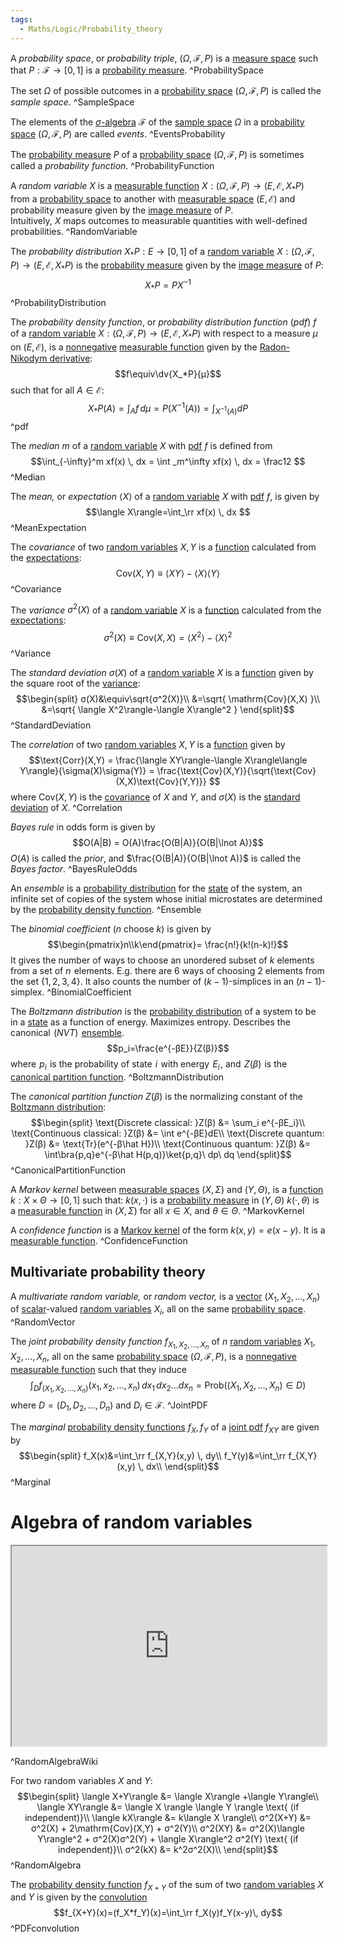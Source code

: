 ```yaml
---
tags:
  - Maths/Logic/Probability_theory
---
```

A *probability space*, or *probability triple*, $(Ω, \mathcal F, P)$ is a [measure space](Measure.md#^MeasureSpace) such that $P:\mathcal F\to[0,1]$ is a [probability measure](Measure.md#^ProbabilityMeasure). ^ProbabilitySpace

The set $Ω$ of possible outcomes in a [probability space](#^ProbabilitySpace) $(Ω, \mathcal F, P)$ is called the *sample space*. ^SampleSpace

The elements of the [$σ$-algebra](σ-algebra.md#$σ$-algebra) $\mathcal F$ of the [sample space](#^SampleSpace) $Ω$ in a [probability space](#^ProbabilitySpace) $(Ω, \mathcal F, P)$ are called *events*. ^EventsProbability

The [probability measure](Measure.md#^ProbabilityMeasure) $P$ of a [probability space](#^ProbabilitySpace) $(Ω, \mathcal F, P)$ is sometimes called a *probability function*. ^ProbabilityFunction

A *random variable* $X$ is a [measurable function](Function.md#^MeasurableFunction) $X:(Ω,\mathcal F,P)\to(E,\mathcal{E},X_*P)$ from a [probability space](#^ProbabilitySpace) to another with [measurable space](Measure.md#^MeasurableSpace) $(E,\mathcal E)$ and probability measure given by the [image measure](Measure.md#^ImageMeasure) of $P.$  
Intuitively, $X$ maps outcomes to measurable quantities with well-defined probabilities. ^RandomVariable

The *probability distribution* $X_*P:E\to[0,1]$ of a [random variable](#^RandomVariable) $X:(Ω,\mathcal F,P)\to(E,\mathcal{E},X_*P)$ is the [probability measure](Measure.md#^ProbabilityMeasure) given by the [image measure](Measure.md#^ImageMeasure) of $P:$ $$X_*P=PX^{-1}$$ ^ProbabilityDistribution

The *probability density function*, or *probability distribution function* (*pdf*) $f$ of a [random variable](#^RandomVariable) $X:(Ω,\mathcal{F},P)\to (E,\mathcal{E},X_*P)$ with respect to a measure $μ$ on $(E,\mathcal{E}),$ is a [nonnegative](Function.md#^PositiveSemidefiniteFunc) [measurable function](Function.md#^MeasurableFunction) given by the [Radon-Nikodym derivative](Measure.md#^RadonNikodymDerivative):$$f\equiv\dv{X_*P}{μ}$$such that for all $A\in\mathcal{E}:$$$X_*P(A)=\int_A f \, dμ=P(X^{-1}(A))=\int_{X^{-1}(A)}  dP$$ ^pdf

The *median* $m$ of a [random variable](#^RandomVariable) $X$ with [pdf](#^pdf) $f$ is defined from$$\int_{-\infty}^m xf(x) \, dx = \int _m^\infty xf(x) \, dx = \frac12  $$ ^Median

The *mean,* or *expectation* $\langle X\rangle$ of a [random variable](#^RandomVariable) $X$ with [pdf](#^pdf) $f,$ is given by$$\langle X\rangle=\int_\rr xf(x)  \, dx $$ ^MeanExpectation

The *covariance* of two [random variables](#^RandomVariable) $X,Y$ is a [function](Function.md#^Function) calculated from the [expectations](#^MeanExpectation):
$$\mathrm{Cov}(X,Y)\equiv\langle XY\rangle-\langle X\rangle\langle Y\rangle$$ ^Covariance

The *variance* $σ^2(X)$ of a [random variable](#^RandomVariable) $X$ is a [function](Function.md#^Function) calculated from the [expectations](#^MeanExpectation):
$$σ^2(X)\equiv\mathrm{Cov}(X,X)=\langle X^2\rangle-\langle X\rangle^2$$ ^Variance

The *standard deviation* $σ(X)$ of a [random variable](#^RandomVariable) $X$ is a [function](Function.md#^Function) given by the square root of the [variance](#^Variance):$$\begin{split}
σ(X)&\equiv\sqrt{σ^2(X)}\\
&=\sqrt{ \mathrm{Cov}(X,X) }\\
&=\sqrt{ \langle X^2\rangle-\langle X\rangle^2 }
\end{split}$$ ^StandardDeviation

The *correlation* of two [random variables](#^RandomVariable) $X,Y$ is a [function](Function.md#^Function) given by
$$\text{Corr}(X,Y) = \frac{\langle XY\rangle-\langle X\rangle\langle Y\rangle}{\sigma(X)\sigma(Y)} = \frac{\text{Cov}(X,Y)}{\sqrt{\text{Cov}(X,X)\text{Cov}(Y,Y)}} $$where $\text{Cov}(X,Y)$ is the [covariance](#^Covariance) of $X$ and $Y,$ and $σ(X)$ is the [standard deviation](#^StandardDeviation) of $X.$ ^Correlation

*Bayes rule* in odds form is given by
$$O(A|B) = O(A)\frac{O(B|A)}{O(B|\lnot A)}$$
$O(A)$ is called the *prior*, and $\frac{O(B|A)}{O(B|\lnot A)}$ is called the *Bayes factor*. ^BayesRuleOdds

An *ensemble* is a [probability distribution](#^ProbabilityDistribution) for the [state](Quantum%20mechanics.md#^State) of the system,
an infinite set of copies of the system whose initial microstates are determined by the [probability density function](#^pdf). ^Ensemble

The *binomial coefficient* ($n$ choose $k$) is given by$$\begin{pmatrix}n\\k\end{pmatrix}= \frac{n!}{k!(n-k)!}$$It gives the number of ways to choose an unordered subset of $k$ elements from a set of $n$  elements.
E.g. there are 6 ways of choosing 2 elements from the set $\{1,2,3,4\}.$
It also counts the number of $(k-1)$-simplices in an $(n-1)$-simplex. ^BinomialCoefficient

The *Boltzmann distribution* is the [probability distribution](#^ProbabilityDistribution) of a system to be in a [state](Quantum%20mechanics.md#^State) as a function of energy. Maximizes entropy. Describes the canonical  ($NVT$)  [ensemble](#^Ensemble).$$p_i=\frac{e^{-βE}}{Z(β)}$$where  $p_i$  is the probability of state  $i$  with energy  $E_i$ , and  $Z(β)$  is the [canonical partition function](#^CanonicalPartitionFunction). ^BoltzmannDistribution

The *canonical partition function* $Z(β)$ is the normalizing constant of the [Boltzmann distribution](#^BoltzmannDistribution):$$\begin{split}
\text{Discrete classical: }Z(β) &= \sum_i e^{-βE_i}\\
\text{Continuous classical: }Z(β) &= \int e^{-βE}dE\\
\text{Discrete quantum: }Z(β) &= \text{Tr}(e^{-β\hat H})\\
\text{Continuous quantum: }Z(β) &= \int\bra{p,q}e^{-β\hat H(p,q)}\ket{p,q}\ dp\ dq
\end{split}$$ ^CanonicalPartitionFunction

A *Markov kernel* between [measurable spaces](Measure.md#^MeasurableSpace) $(X,Σ)$ and $(Y,Θ),$ is a [function](Function.md#^Function) $k:X\times Θ\to[0,1]$ such that:
$k(x,·)$ is a [probability measure](Measure.md#^ProbabilityMeasure) in $(Y,Θ)$
$k(·,θ)$ is a [measurable function](Function.md#^MeasurableFunction) in $(X,Σ)$
for all $x\in X,$ and $θ\in Θ.$ ^MarkovKernel

A *confidence function* is a [Markov kernel](#^MarkovKernel) of the form $k(x,y)=e(x-y).$ It is a [measurable function](Function.md#^MeasurableFunction). ^ConfidenceFunction


## Multivariate probability theory

A *multivariate random variable,* or *random vector,* is a [vector](Vector%20space.md#^Vector) $(X_1,X_2,\dots,X_n)$ of [scalar](Vector%20space.md#^Scalar)-valued [random variables](#^RandomVariable) $X_i,$ all on the same [probability space](#^ProbabilitySpace). ^RandomVector

The *joint probability density function* $f_{X_1,X_2,\dots,X_n}$ of $n$ [random variables](#^RandomVariable) $X_1,X_2,\dots,X_n,$ all on the same [probability space](#^ProbabilitySpace) $(Ω,\mathcal{F},P),$ is a [nonnegative](Function.md#^PositiveSemidefiniteFunc) [measurable function](Function.md#^MeasurableFunction) such that they induce$$\int_{D}  f_{(X_1,X_2,\dots,X_n)}(x_1,x_2,\dots,x_n) \, dx_1\,dx_2\dots dx_n=\text{Prob}((X_1,X_2,\dots,X_n)\in D)$$where $D=(D_1,D_2,\dots,D_n)$ and $D_i\in\mathcal{F}.$ ^JointPDF

The *marginal* [probability density functions](#^pdf) $f_X,f_Y$ of a [joint pdf](#^JointPDF) $f_{XY}$ are given by$$\begin{split}
f_X(x)&=\int_\rr f_{X,Y}(x,y) \, dy\\
f_Y(y)&=\int_\rr f_{X,Y}(x,y) \, dx\\
\end{split}$$ ^Marginal

# Algebra of random variables
<iframe width="100%" height="320" src="https://en.wikipedia.org/wiki/Algebra_of_random_variables#Expectation_algebra_for_random_variables"></iframe>

^RandomAlgebraWiki

For two random variables $X$ and $Y:$$$\begin{split}
\langle X+Y\rangle &= \langle X\rangle  +\langle Y\rangle\\
\langle XY\rangle &= \langle X \rangle  \langle Y \rangle \text{ (if independent)}\\
\langle kX\rangle &= k\langle X \rangle\\
σ^2(X+Y) &= σ^2(X) + 2\mathrm{Cov}(X,Y) + σ^2(Y)\\
σ^2(XY) &= σ^2(X)\langle Y\rangle^2 + σ^2(X)σ^2(Y) + \langle X\rangle^2 σ^2(Y) \text{ (if independent)}\\
σ^2(kX) &= k^2σ^2(X)\\
\end{split}$$ ^RandomAlgebra

The [probability density function](#^pdf) $f_{X+Y}$ of the sum of two [random variables](#^RandomVariable) $X$ and $Y$ is given by the [convolution](Function.md#^Convolution)$$f_{X+Y}(x)=(f_X*f_Y)(x)=\int_\rr f_X(y)f_Y(x-y)\, dy$$ ^PDFconvolution